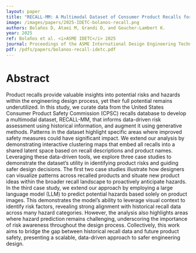 ```yaml
---
layout: paper
title: "RECALL-MM: A Multimodal Dataset of Consumer Product Recalls for Risk Analysis using Computational Methods and Large Language Models"
image: /images/papers/2025-IDETC-bolanos-recall.png
authors: Bolaños D, Ataei M, Grandi D, and Goucher-Lambert K.
year: 2025
ref: Bolaños et al. <i>ASME IDETC</i> 2025
journal: Proceedings of the ASME International Design Engineering Technical Conferences (2025).
pdf: /pdfs/papers/bolanos-recall-idetc.pdf
---
```



# Abstract
Product recalls provide valuable insights into potential risks and hazards within the engineering design process, yet their full potential remains underutilized. In this study, we curate data from the United States Consumer Product Safety Commission (CPSC) recalls database to develop a multimodal dataset, RECALL-MM, that informs data-driven risk assessment using historical information, and augment it using generative methods. Patterns in the dataset highlight specific areas where improved safety measures could have significant impact. We extend our analysis by demonstrating interactive clustering maps that embed all recalls into a shared latent space based on recall descriptions and product names. Leveraging these data-driven tools, we explore three case studies to demonstrate the dataset’s utility in identifying product risks and guiding safer design decisions. The first two case studies illustrate how designers can visualize patterns across recalled products and situate new product ideas within the broader recall landscape to proactively anticipate hazards. In the third case study, we extend our approach by employing a large language model (LLM) to predict potential hazards based solely on product images. This demonstrates the model’s ability to leverage visual context to identify risk factors, revealing strong alignment with historical recall data across many hazard categories. However, the analysis also highlights areas where hazard prediction remains challenging, underscoring the importance of risk awareness throughout the design process. Collectively, this work aims to bridge the gap between historical recall data and future product safety, presenting a scalable, data-driven approach to safer engineering design.
